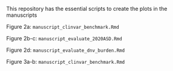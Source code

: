 This repository has the essential scripts to create the plots in the manuscripts



Figure 2a: ```manuscript_clinvar_benchmark.Rmd```

Figure 2b-c: ```manuscript_evaluate_2020ASD.Rmd```

Figure 2d: ```manuscript_evaluate_dnv_burden.Rmd```

Figure 3a-b: ```manuscript_clinvar_benchmark.Rmd```



